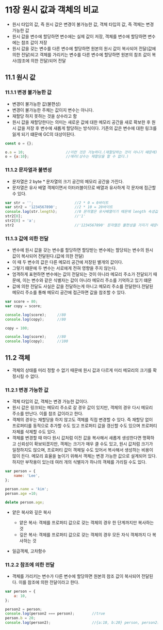 # 11장 원시 값과 객체의 비교

* 원시 타입의 값, 즉 원시 값은 변경이 불가능한 값, 객체 타입의 값, 즉 객체는 변경 가능한 값
* 원시 값을 변수에 할당하면 변수에는 실제 값이 저장, 객체를 변수에 할당하면 변수에는 참조 값이 저장
* 원시 값을 갖는 변수를 다른 변수에 할당하면 원본의 원시 값이 복사되어 전달(값에 의한 전달)되고 객체를 가리키는 변수를 다른 변수에 할당하면 원본의 참조 값이 복사(참조에 의한 전달)되어 전달

## 11.1 원시 값

### 11.1.1 변경 불가능한 값

* 변경이 불가능한 값(불편성)
* 변경이 불가능한 주체는 값이지 변수는 아니다.
* 재할당 하지 못하는 것을 상수라고 함
* 원시 값을 재할당한다는 의미는 새로운 값에 대한 메모리 공간을 새로 확보한 후 원시 값을 저장 후 변수에 새롭게 할당하는 방식이다. 기존의 값은 변수에 대한 링크를 잃게 되기 떄문에 GC의 대상이된다.

```javascript
const o = {};

o.a = 10;                   //이런 것은 가능하다.(재할당하는 것이 아니기 떄문에)
o = {a:10};                 //에러(상수는 재할당을 할 수 없다.)
```

### 11.1.2 문자열과 불변성

* 문자열은 2 byte * 문자열의 크기 공간의 메모리 공간을 가진다.
* 문자열은 유사 배열 객체이면서 이터러블이므로 배열과 유사하게 각 문자에 접근할 수 있다.

```javascript
var str = '';                   //2 * 0 = 0바이트
var str2 = '1234567890';        //2 * 10 = 20바이트
console.log(str.length);        //0 문자열은 유사배열이기 때문에 length 속성값을 가진다.
str2[0];                        //'1'
str2[0] = 'a';              
str2                            //'1234567890' 문자열은 불편성을 가지기 때문에 변경되지 않는다.
```

### 11.1.3 값에 의한 전달

* 변수에 원시 값을 갖는 변수를 할당하면 할당받는 변수에는 할당되는 변수의 원시 값이 복사되어 전달된다.(값에 의한 전달)
* 이 때 두 변수의 값은 다른 메모리 공간에 저장된 별개의 값이다.
* 그렇기 떄문에 두 변수는 서로에게 전혀 영향을 주지 않는다.
* 엄격하게 표현하면 변수에는 값이 전달되는 것이 아니라 메모리 주소가 전달되기 때문에, 이는 변수와 같은 식별자는 값이 아니라 메모리 주소를 기억하고 있기 떄문
* 값에 의한 전달도 사실은 값을 전달하는게 아니고 메모리 주소를 전달한다.전달된 메모리 주소를 통해 메모리 공간에 접근하면 값을 참조할 수 있다.

```javascript
var score = 80;
var copy = score;

console.log(score);     //80
console.log(copy);      //80

copy = 100;

console.log(score);     //80
console.log(copy);      //100
```

## 11.2 객체

* 객체의 상태를 미리 정할 수 없기 때문에 원시 값과 다르게 미리 메모리의 크기를 확정시킬 수 없다.

### 11.2.1 변경 가능한 값

* 객체 타입의 값, 객체는 변경 가능한 값이다.
* 원시 값은 링크되는 메모리 주소로 갈 경우 값이 있지만, 객체의 경우 다시 메모리 주소를 만난다. 이를 참조 값이라고 한다.
* 객체의 경우는 재할당을 하지 않고도 객체를 직접 변경할 수 있다. 즉 재할당 없이 프로퍼티를 동적으로 추가할 수도 있고 프로퍼티 값을 갱신할 수도 있으며 프로퍼티 자체를 삭제할 수도 있다.
* 객체를 변경할 때 마다 원시 값처럼 이전 값을 복사해서 새롭게 생성한다면 명확하고 신뢰성이 확보되겠지만, 객체는 크기가 매우 클 수도 있고, 원시 값처럼 크기가 일정하지도 않으며, 프로퍼티 값이 객체일 수도 있어서 복사해서 생성하는 비용이 많이 든다. 메모리 효율을 높이기 위해서 객체는 변경 가능한 값으로 설계되어 있다. 하지만 부작용이 있는데 여러 개의 식별자가 하나의 객체를 가리킬 수도 있다.

```javascript
var person = {
    name: 'Lee',
};

person.name = 'kim';
person.age =10;

delete person.age;
```

* 얕은 복사와 깊은 복사
   * 얕은 복사: 객체를 프로퍼티 값으로 갖는 객체의 경우 한 단계까지만 복사하는 것
   * 깊은 복사: 객체를 프로퍼티 값으로 갖는 객체의 경우 모든 자식 객체까지 다 복사하는 것

* 일급객체, 고차함수


### 11.2.2 참조에 의한 전달

* 객체를 가리키는 변수가 다른 변수에 할당하면 원본의 참조 값이 복사되어 전달된다. 이를 참조에 의한 전달이라고 한다.

```javascript
var person = {
    a: 10,
};

person2 = person;
console.log(person2 === person);        //true
person.b = 20;
console.log(person2);                   //{a:10, b:20} person, person2는 동일한 객체를 참고하고 있다.
```






